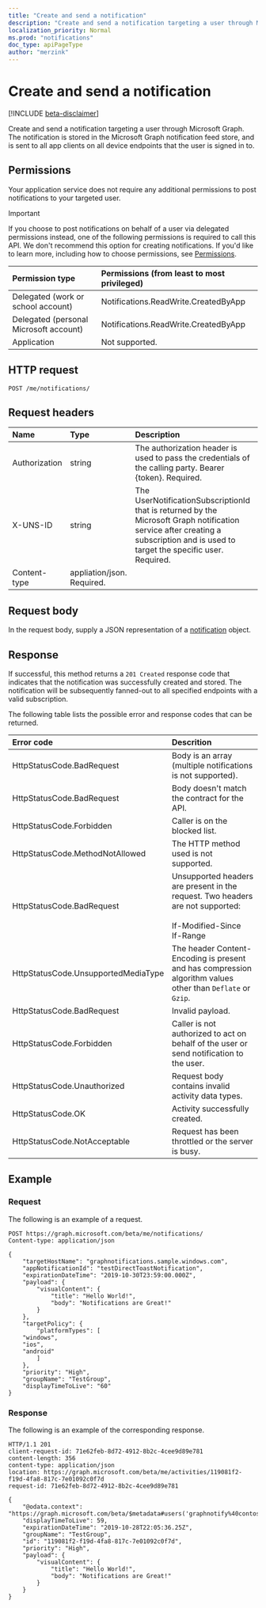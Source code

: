 ```yaml
---
title: "Create and send a notification"
description: "Create and send a notification targeting a user through Microsoft Graph."
localization_priority: Normal
ms.prod: "notifications"
doc_type: apiPageType
author: "merzink"
---
```


# Create and send a notification
[!INCLUDE [beta-disclaimer](../../includes/beta-disclaimer.md)]

Create and send a notification targeting a user through Microsoft Graph. The notification is stored in the Microsoft Graph notification feed store, and is sent to all app clients on all device endpoints that the user is signed in to.  

## Permissions
Your application service does not require any additional permissions to post notifications to your targeted user.  

> [!IMPORTANT]
> If you choose to post notifications on behalf of a user via delegated permissions instead, one of the following permissions is required to call this API. We don't recommend this option for creating notifications. If you'd like to learn more, including how to choose permissions, see [Permissions](/graph/permissions-reference).

|Permission type      | Permissions (from least to most privileged)              |
|:--------------------|:---------------------------------------------------------|
|Delegated (work or school account) | Notifications.ReadWrite.CreatedByApp    |
|Delegated (personal Microsoft account) | Notifications.ReadWrite.CreatedByApp    |
|Application | Not supported.|



## HTTP request

<!-- { "blockType": "ignored" } -->

```http
POST /me/notifications/
```
## Request headers
|Name | Type | Description|
|:----|:-----|:-----------|
|Authorization | string |The authorization header is used to pass the credentials of the calling party. Bearer {token}. Required. |
|X-UNS-ID | string |The UserNotificationSubscriptionId that is returned by the Microsoft Graph notification service after creating a subscription and is used to target the specific user. Required. |
|Content-type | appliation/json. Required.|

## Request body
In the request body, supply a JSON representation of a [notification](../resources/projectrome-notification.md) object.

## Response
If successful, this method returns a `201 Created` response code that indicates that the notification was successfully created and stored. The notification will be subsequently fanned-out to all specified endpoints with a valid subscription. 

The following table lists the possible error and response codes that can be returned.

|Error code             | Descrition             		         |
|:-----------------------------------|:----------------------------------------------------------|
|HttpStatusCode.BadRequest           | Body is an array (multiple notifications is not supported).|
|HttpStatusCode.BadRequest           | Body doesn't match the contract for the API.               |
|HttpStatusCode.Forbidden            | Caller is on the blocked list.                          |
|HttpStatusCode.MethodNotAllowed     | The HTTP method used is not supported.                     |
|HttpStatusCode.BadRequest           | Unsupported headers are present in the request. Two headers are not supported:<br/><br/>If-Modified-Since<br/>If-Range |                    
|HttpStatusCode.UnsupportedMediaType | The header Content-Encoding is present and has compression algorithm values other than `Deflate` or `Gzip`.  |
|HttpStatusCode.BadRequest           | Invalid payload.                                           |
|HttpStatusCode.Forbidden            | Caller is not authorized to act on behalf of the user or send notification to the user.                         |
|HttpStatusCode.Unauthorized         |	Request body contains invalid activity data types.        |
|HttpStatusCode.OK                   | 	Activity successfully created.                            |
|HttpStatusCode.NotAcceptable        |	Request has been throttled or the server is busy.    |


## Example
### Request
The following is an example of a request.

```http
POST https://graph.microsoft.com/beta/me/notifications/
Content-type: application/json

{
    "targetHostName": "graphnotifications.sample.windows.com",
    "appNotificationId": "testDirectToastNotification",
    "expirationDateTime": "2019-10-30T23:59:00.000Z",
    "payload": {
        "visualContent": {
            "title": "Hello World!",
            "body": "Notifications are Great!"
        }
    },
    "targetPolicy": {
        "platformTypes": [
	"windows",
	"ios",
	"android"
        ]
	},
    "priority": "High",
    "groupName": "TestGroup",
    "displayTimeToLive": "60"
}
```

### Response
The following is an example of the corresponding response.

```http
HTTP/1.1 201
client-request-id: 71e62feb-8d72-4912-8b2c-4cee9d89e781
content-length: 356
content-type: application/json
location: https://graph.microsoft.com/beta/me/activities/119081f2-f19d-4fa8-817c-7e01092c0f7d
request-id: 71e62feb-8d72-4912-8b2c-4cee9d89e781

{
    "@odata.context": "https://graph.microsoft.com/beta/$metadata#users('graphnotify%40contoso.com')/notifications/$entity",
    "displayTimeToLive": 59,
    "expirationDateTime": "2019-10-28T22:05:36.25Z",
    "groupName": "TestGroup",
    "id": "119081f2-f19d-4fa8-817c-7e01092c0f7d",
    "priority": "High",
    "payload": {
        "visualContent": {
            "title": "Hello World!",
            "body": "Notifications are Great!"
        }
    }
}
```
